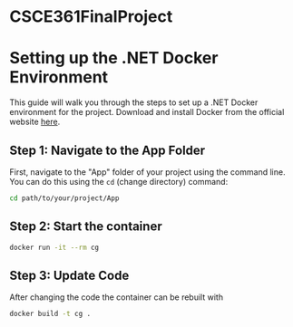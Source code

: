 # CSCE361FinalProject


# Setting up the .NET Docker Environment

This guide will walk you through the steps to set up a .NET Docker environment for the project. Download and install Docker from the official website [here](https://www.docker.com/get-started).

## Step 1: Navigate to the App Folder

First, navigate to the "App" folder of your project using the command line. You can do this using the `cd` (change directory) command:

```bash
cd path/to/your/project/App
```

## Step 2: Start the container

```bash
docker run -it --rm cg
```
## Step 3: Update Code

After changing the code the container can be rebuilt with

```bash
docker build -t cg .
```

